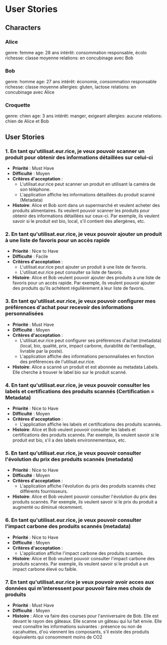 # User Stories

## Characters

### Alice

genre: femme
age: 28 ans
intérêt: consommation responsable, écolo
richesse: classe moyenne
relations: en concubinage avec Bob

### Bob

genre: homme
age: 27 ans
intérêt: économie, consommation responsable
richesse: classe moyenne
allergies: gluten, lactose
relations: en concubinage avec Alice

### Croquette

genre: chien
age: 3 ans
intérêt: manger, exigeant
allergies: aucune
relations: chien de Alice et Bob

## User Stories

### 1. En tant qu'utilisat.eur.rice, je veux pouvoir scanner un produit pour obtenir des informations détaillées sur celui-ci

- **Priorité** : Must Have
- **Difficulté** : Moyen
- **Critères d'acceptation** :
  - L'utilisat.eur.rice peut scanner un produit en utilisant la caméra de son téléphone.
  - L'application affiche les informations détaillées du produit scanné (Metadata)
- **Histoire**: Alice et Bob sont dans un supermarché et veulent acheter des produits alimentaires. Ils veulent pouvoir scanner les produits pour obtenir des informations détaillées sur ceux-ci. Par exemple, ils veulent savoir si le produit est bio, local, s'il contient des allergènes, etc.

### 2. En tant qu'utilisat.eur.rice, je veux pouvoir ajouter un produit à une liste de favoris pour un accès rapide

- **Priorité** : Nice to Have
- **Difficulté** : Facile
- **Critères d'acceptation** :
  - L'utilisat.eur.rice peut ajouter un produit à une liste de favoris.
  - L'utilisat.eur.rice peut consulter sa liste de favoris.
- **Histoire**: Alice et Bob veulent pouvoir ajouter des produits à une liste de favoris pour un accès rapide. Par exemple, ils veulent pouvoir ajouter des produits qu'ils achètent régulièrement à leur liste de favoris.

### 3. En tant qu'utilisat.eur.rice, je veux pouvoir configurer mes préférences d'achat pour recevoir des informations personnalisées

- **Priorité** : Must Have
- **Difficulté** : Moyen
- **Critères d'acceptation** :
  - L'utilisat.eur.rice peut configurer ses préférences d'achat (metadata) (local, bio, qualité, prix, impact carbone, durabilité de l'emballage, livrable par la poste).
  - L'application affiche des informations personnalisées en fonction des préférences de l'utilisat.eur.rice.
- **Histoire**: Alice a scanné un produit et est abonnée au metadata Labels. Elle cherche à trouver le label bio sur le produit scanné.

### 4. En tant qu'utilisat.eur.rice, je veux pouvoir consulter les labels et certifications des produits scannés (Certification = Metadata)

- **Priorité** : Nice to Have
- **Difficulté** : Moyen
- **Critères d'acceptation** :
  - L'application affiche les labels et certifications des produits scannés.
- **Histoire**: Alice et Bob veulent pouvoir consulter les labels et certifications des produits scannés. Par exemple, ils veulent savoir si le produit est bio, s'il a des labels environnementaux, etc.

### 5. En tant qu'utilisat.eur.rice, je veux pouvoir consulter l'évolution du prix des produits scannés (metadata)

- **Priorité** : Nice to Have
- **Difficulté** : Moyen
- **Critères d'acceptation** :
  - L'application affiche l'évolution du prix des produits scannés chez différents fournisseurs.
- **Histoire**: Alice et Bob veulent pouvoir consulter l'évolution du prix des produits scannés. Par exemple, ils veulent savoir si le prix du produit a augmenté ou diminué récemment.

### 6. En tant qu'utilisat.eur.rice, je veux pouvoir consulter l'impact carbone des produits scannés (metadata)

- **Priorité** : Nice to Have
- **Difficulté** : Moyen
- **Critères d'acceptation** :
  - L'application affiche l'impact carbone des produits scannés.
- **Histoire**: Alice et Bob veulent pouvoir consulter l'impact carbone des produits scannés. Par exemple, ils veulent savoir si le produit a un impact carbone élevé ou faible.

### 7. En tant qu'utilisat.eur.rice je veux pouvoir avoir acces aux données qui m'interessent pour pouvoir faire mes choix de produits

- **Priorité** : Must Have
- **Difficulté** : Moyen
- **Histoire** : Alice va faire des courses pour l'anniversaire de Bob. Elle est devant le rayon des gâteaux. Elle scanne un gâteau qui lui fait envie. Elle veut connaître les informations suivantes : présence ou non de cacahuètes, d'où viennent les composants, s'il existe des produits équivalents qui consomment moins de CO2


  